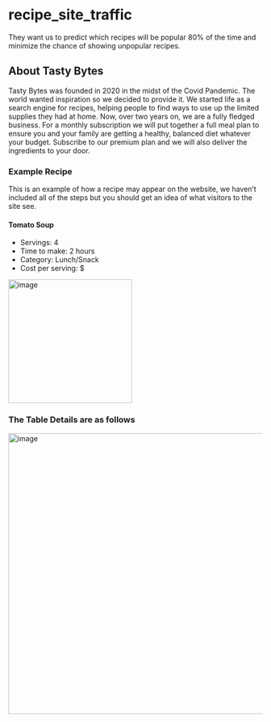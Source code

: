 # recipe_site_traffic
They want us to predict which recipes will be popular 80% of the time and minimize the chance of showing unpopular recipes.


## About Tasty Bytes
Tasty Bytes was founded in 2020 in the midst of the Covid Pandemic. The world wanted
inspiration so we decided to provide it. We started life as a search engine for recipes, helping
people to find ways to use up the limited supplies they had at home.
Now, over two years on, we are a fully fledged business. For a monthly subscription we will put
together a full meal plan to ensure you and your family are getting a healthy, balanced diet
whatever your budget. Subscribe to our premium plan and we will also deliver the ingredients
to your door.

### Example Recipe
This is an example of how a recipe may appear on the website, we haven’t included all of the
steps but you should get an idea of what visitors to the site see.
#### Tomato Soup
- Servings: 4
- Time to make: 2 hours
- Category: Lunch/Snack
- Cost per serving: $

<img width="245" alt="image" src="https://github.com/bayonlelukmansalami/recipe_site_traffic/assets/100068697/1bab5123-0b94-4726-a53e-ce1ca6cd9744"> 






### The Table Details are as follows





<img width="557" alt="image" src="https://github.com/bayonlelukmansalami/recipe_site_traffic/assets/100068697/b65c9b87-67f2-48af-a6ab-f93d3b79b4cc">

